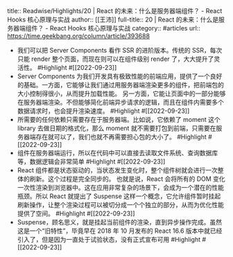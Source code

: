 title:: Readwise/Highlights/20 | React 的未来：什么是服务器端组件？ - React Hooks 核心原理与实战
author:: [[王沛]]
full-title:: 20 | React 的未来：什么是服务器端组件？ - React Hooks 核心原理与实战
category:: #articles
url:: https://time.geekbang.org/column/article/393688
- 我们可以把 Server Components 看作 SSR 的进阶版本。传统的 SSR，每次只能 render 整个页面，而现在则可以在组件级别 render 了，大大提升了灵活性。 #Highlight #[[2022-09-23]]
- Server Components 为我们开发具有极致性能的前端应用，提供了一个良好的基础。一方面，它能够让我们通过用服务器端渲染更多的组件，把前端包的大小控制得很小，从而提升加载性能。
  另一方面，它能让页面中的一部分能够在服务器端渲染。不但能够简化前端异步请求的逻辑，而且在组件内需要多个数据请求时，也会提升渲染速度。 #Highlight #[[2022-09-23]]
- 所需要的任何依赖只需要存在于服务器端。比如说，它依赖了 moment 这个 library 去做日期的格式化，那么 moment 就不需要打包到前端，只需要在服务器端存在就可以了，我们也就不再需要担心包的大小了。 #Highlight #[[2022-09-23]]
- 组件在服务器端运行，所以在代码中可以直接去读取文件系统、查询数据库等，数据逻辑会非常简单 #Highlight #[[2022-09-23]]
- React 组件都是状态驱动的，当状态发生变化时，整个组件树就会进行一次整体的刷新。这个过程是完全同步的。
  也就是说，React 会将所有的 DOM 变化一次性渲染到浏览器中。这在应用非常复杂的场景下，会成为一个潜在的性能瓶颈。所以 React 就提出了 Suspense 这样一个概念，它允许组件暂时挂起刷新操作，让整个渲染过程可以被切分成一个个独立的部分，从而为优化性能提供了空间。 #Highlight #[[2022-09-23]]
- Suspense，顾名思义，就是挂起当前组件的渲染，直到异步操作完成。虽然这是一个“旧特性”，毕竟早在 2018 年 10 月发布的 React 16.6 版本中就已经引入了，但是因为一直处于试验状态，没有正式宣布可用 #Highlight #[[2022-09-23]]